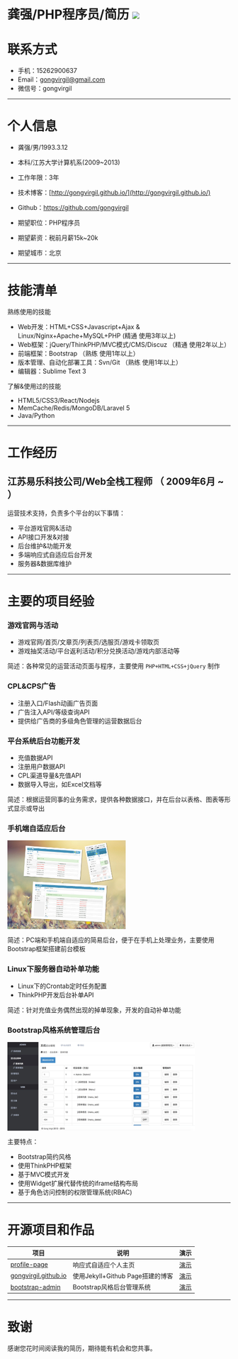 # 龚强/PHP程序员/简历 [![](https://img.shields.io/badge/download-pdf-green.svg)][D1]

# 联系方式

- 手机：15262900637
- Email：gongvirgil@gmail.com
- 微信号：gongvirgil

---

# 个人信息

- 龚强/男/1993.3.12
- 本科/江苏大学计算机系(2009~2013)
- 工作年限：3年
- 技术博客：[http://gongvirgil.github.io/](http://gongvirgil.github.io/)
- Github：https://github.com/gongvirgil

- 期望职位：PHP程序员
- 期望薪资：税前月薪15k~20k
- 期望城市：北京

---

# 技能清单

熟练使用的技能

- Web开发：HTML+CSS+Javascript+Ajax & Linux/Nginx+Apache+MySQL+PHP (精通 使用3年以上)
- Web框架：jQuery/ThinkPHP/MVC模式/CMS/Discuz （精通 使用2年以上）
- 前端框架：Bootstrap （熟练 使用1年以上）
- 版本管理、自动化部署工具：Svn/Git （熟练 使用1年以上）
- 编辑器：Sublime Text 3

了解&使用过的技能

- HTML5/CSS3/React/Nodejs
- MemCache/Redis/MongoDB/Laravel 5
- Java/Python
---

# 工作经历

## 江苏易乐科技公司/Web全栈工程师 （ 2009年6月 ~ ）

运营技术支持，负责多个平台的以下事情：

- 平台游戏官网&活动
- API接口开发&对接
- 后台维护&功能开发
- 多端响应式自适应后台开发
- 服务器&数据库维护

---

# 主要的项目经验

### 游戏官网与活动

- 游戏官网/首页/文章页/列表页/选服页/游戏卡领取页
- 游戏抽奖活动/平台返利活动/积分兑换活动/游戏内部活动等

简述：各种常见的运营活动页面与程序，主要使用 `PHP+HTML+CSS+jQuery` 制作

### CPL&CPS广告

- 注册入口/Flash动画广告页面
- 广告注入API/等级查询API
- 提供给广告商的多级角色管理的运营数据后台

### 平台系统后台功能开发

- 充值数据API
- 注册用户数据API
- CPL渠道导量&充值API
- 数据导入导出，如Excel文档等

简述：根据运营同事的业务需求，提供各种数据接口，并在后台以表格、图表等形式显示或导出

### 手机端自适应后台

<img src="./images/profile-pic-wap.jpg" height="200" title="多端响应式自适应后台" alt="多端响应式自适应后台.jpg" align="center" />

简述：PC端和手机端自适应的简易后台，便于在手机上处理业务，主要使用Bootstrap框架搭建前台模板

### Linux下服务器自动补单功能 

- Linux下的Crontab定时任务配置
- ThinkPHP开发后台补单API

简述：针对充值业务偶然出现的掉单现象，开发的自动补单功能

### Bootstrap风格系统管理后台

<img src="./images/profile-pic-admin.jpg" height="200" title="Bootstrap风格系统管理后台" alt="Bootstrap风格系统管理后台.jpg" align="center" />

主要特点：

- Bootstrap简约风格
- 使用ThinkPHP框架
- 基于MVC模式开发
- 使用Widget扩展代替传统的iframe结构布局
- 基于角色访问控制的权限管理系统(RBAC)

---

# 开源项目和作品

项目|说明|演示
---|---|---
[profile-page][P1]|响应式自适应个人主页|[演示][S1]
[gongvirgil.github.io][P2]|使用Jekyll+Github Page搭建的博客|[演示][S2]
[bootstrap-admin][P3]|Bootstrap风格后台管理系统|[演示][S3]

---

# 致谢 

感谢您花时间阅读我的简历，期待能有机会和您共事。

[D1]: https://github.com/gongvirgil/resume/GongQiang_PHPer_Resume.pdf "PDF简历下载"

[P1]: https://github.com/gongvirgil/profile "profile"
[P2]: https://github.com/gongvirgil/gongvirgil.github.io "gongvirgil.github.io"
[P3]: https://github.com/gongvirgil/bootstrap-admin "bootstrap-admin"

[S1]: http://gongvirgil.github.io/profile/index-ch.html "个人主页"
[S2]: http://gongvirgil.github.io/ "莫离君的博客"
[S3]: http://ppmoli.esy.es/admin/ "后台管理系统"

